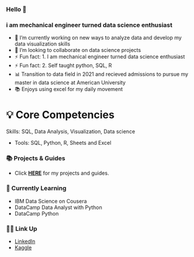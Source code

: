 ### Hello 👋

 ### i am mechanical engineer turned data science enthusiast

- 🔭 I’m currently working on new ways to analyze data and develop my data visualization skills
- 👯 I’m looking to collaborate on data science projects
- ⚡ Fun fact: 1. I am mechanical engineer turned data science enthusiast
- ⚡ Fun fact: 2. Self taught python, SQL, R
- 📊 Transition to data field in 2021 and recieved admissions to pursue my master in data science at American University
- 📚 Enjoys using excel for my daily movement
# 💡 Core Competencies
Skills: SQL, Data Analysis,  Visualization, Data science
- Tools: SQL, Python, R, Sheets and Excel     
 
### 📚 Projects & Guides
- Click **[HERE](https://github.com/katiehuangx/Portfolio-Guide)** for my projects and guides.
### 📝 Currently Learning
- IBM Data Science on Cousera
- DataCamp Data Analyst with Python
- DataCamp Python 
### 🙌🏻 Link Up 
- [LinkedIn](https://www.linkedin.com/feed/)
- [Kaggle](https://twitter.com/home)

